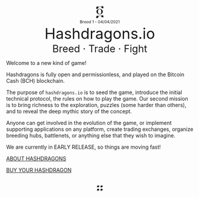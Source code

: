 
<div align="center" style="font-size:30pt;">&#x136c;</div>
<div align="center" style="font-size:8pt;">Brood 1 - 04/04/2021</div>

<div align="center" style="font-size:30pt;">Hashdragons.io</div>
<div align="center" style="font-size:20pt;">Breed &#xb7; Trade &#xb7; Fight</div>

Welcome to a new kind of game!

Hashdragons is fully open and permissionless, and played on the Bitcoin Cash (BCH) blockchain.

The purpose of `hashdragons.io` is to seed the game, introduce the initial technical protocol, the rules on how to play the game. Our second mission is to bring richness to the exploration, puzzles (some harder than others), and to reveal the deep mythic story of the concept.

Anyone can get involved in the evolution of the game, or implement supporting applications on any platform, create trading exchanges, organize breeding hubs, battlenets, or anything else that they wish to imagine.

We are currently in EARLY RELEASE, so things are moving fast!

[ABOUT HASHDRAGONS](./hashdragons1.md)

[BUY YOUR HASHDRAGON](./brood1.md)

<div align="center" style="font-size:30pt;">&#x1362;</div>
